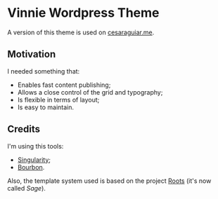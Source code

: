# Vinnie Wordpress Theme

A version of this theme is used on [cesaraguiar.me](http://cesaraguiar.me).

## Motivation

I needed something that:

* Enables fast content publishing;
* Allows a close control of the grid and typography;
* Is flexible in terms of layout;
* Is easy to maintain.

## Credits

I'm using this tools:

* [Singularity](https://github.com/at-import/Singularity);
* [Bourbon](https://github.com/thoughtbot/bourbon).

Also, the template system used is based on the project [Roots](https://github.com/roots/sage) (it's now called *Sage*).
